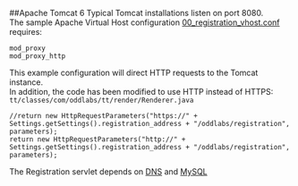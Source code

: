 ##Apache Tomcat 6
Typical Tomcat installations listen on port 8080.
<br />
The sample Apache Virtual Host configuration [00_registration_vhost.conf](00_registration_vhost.conf) requires:
```
mod_proxy
mod_proxy_http
```

This example configuration will direct HTTP requests to the Tomcat instance.
<br />
In addition, the code has been modified to use HTTP instead of HTTPS: `tt/classes/com/oddlabs/tt/render/Renderer.java`
```
//return new HttpRequestParameters("https://" + Settings.getSettings().registration_address + "/oddlabs/registration", parameters);
return new HttpRequestParameters("http://" + Settings.getSettings().registration_address + "/oddlabs/registration", parameters);
```

The Registration servlet depends on [DNS](../dns/DNS.md) and [MySQL](../mysql/MYSQL.md)
